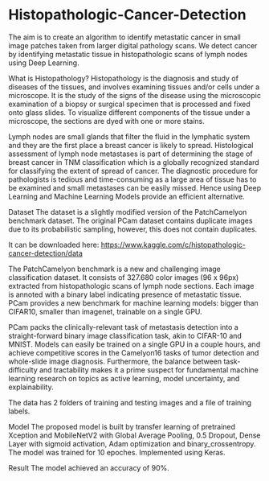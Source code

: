 # Histopathologic-Cancer-Detection
The aim is to create an algorithm to identify metastatic cancer in small image patches taken from larger digital pathology scans. We detect cancer by identifying metastatic tissue in histopathologic scans of lymph nodes using Deep Learning.

What is Histopathology?
Histopathology is the diagnosis and study of diseases of the tissues, and involves examining tissues and/or cells under a microscope. It is the study of the signs of the disease using the microscopic examination of a biopsy or surgical specimen that is processed and fixed onto glass slides. To visualize different components of the tissue under a microscope, the sections are dyed with one or more stains.



Lymph nodes are small glands that filter the fluid in the lymphatic system and they are the first place a breast cancer is likely to spread. Histological assessment of lymph node metastases is part of determining the stage of breast cancer in TNM classification which is a globally recognized standard for classifying the extent of spread of cancer. The diagnostic procedure for pathologists is tedious and time-consuming as a large area of tissue has to be examined and small metastases can be easily missed. Hence using Deep Learning and Machine Learning Models provide an efficient alternative.

Dataset
The dataset is a slightly modified version of the PatchCamelyon benchmark dataset. The original PCam dataset contains duplicate images due to its probabilistic sampling, however, this does not contain duplicates.

It can be downloaded here: https://www.kaggle.com/c/histopathologic-cancer-detection/data

The PatchCamelyon benchmark is a new and challenging image classification dataset. It consists of 327.680 color images (96 x 96px) extracted from histopathologic scans of lymph node sections. Each image is annoted with a binary label indicating presence of metastatic tissue. PCam provides a new benchmark for machine learning models: bigger than CIFAR10, smaller than imagenet, trainable on a single GPU.

PCam packs the clinically-relevant task of metastasis detection into a straight-forward binary image classification task, akin to CIFAR-10 and MNIST. Models can easily be trained on a single GPU in a couple hours, and achieve competitive scores in the Camelyon16 tasks of tumor detection and whole-slide image diagnosis. Furthermore, the balance between task-difficulty and tractability makes it a prime suspect for fundamental machine learning research on topics as active learning, model uncertainty, and explainability.

The data has 2 folders of training and testing images and a file of training labels.

Model
The proposed model is built by transfer learning of pretrained Xception and MobileNetV2 with Global Average Pooling, 0.5 Dropout, Dense Layer with sigmoid activation, Adam optimization and binary_crossentropy. The model was trained for 10 epoches. Implemented using Keras.

Result
The model achieved an accuracy of 90%.
